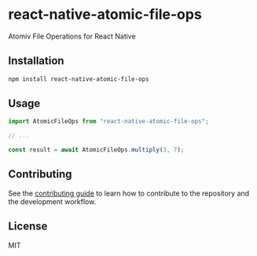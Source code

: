 # react-native-atomic-file-ops

Atomiv File Operations for React Native

## Installation

```sh
npm install react-native-atomic-file-ops
```

## Usage

```js
import AtomicFileOps from "react-native-atomic-file-ops";

// ...

const result = await AtomicFileOps.multiply(3, 7);
```

## Contributing

See the [contributing guide](CONTRIBUTING.md) to learn how to contribute to the repository and the development workflow.

## License

MIT
